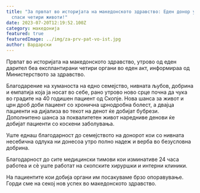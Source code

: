 ```yaml
---
title: "За првпат во историјата на македонското здравство: Еден донор утрово
  спаси четири животи!"
date: 2023-07-20T12:19:52.100Z
category: македонија
featured: true
featuredImage: ../img/za-prv-pat-vo-ist.jpg
author: Вардарски
---
```

<!--StartFragment-->

Првпат во историјата на македонското здравство, утрово од еден дарител беа експлантирани четири органи во еден акт, информираа од Министерството за здравство.

Благодарение на хуманоста на едно семејство, нивната љубов, добрина и емпатија која ја носат во себе, рано утрово ново срце почна да чука во градите на 40 годишен пациент од Скопје. Нова шанса за живот и црн дроб доби пациент со хронична црнодробна болест, а двајца пациенти на дијализа во текот на денот ќе добијат бубрези. Дополнитено шанса за поквалитетен живот наредниве денови ќе добијат пациенти со коскени заболувања.

Уште еднаш благодарност до семејството на донорот кои со нивната несебична одлука ни донесоа утро полно надеж и верба во безусловна добрина.

Благодарност до сите медицински тимови кои изминативе 24 часа работеа и сѐ уште работат на скопските хируршки и интерни клиники.

На пациентите кои добија органи им посакуваме брзо опоравување. Горди сме на секој нов успех во македонското здравство.

<!--EndFragment-->